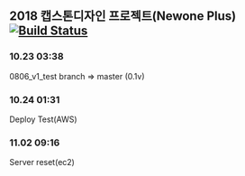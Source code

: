 
## 2018 캡스톤디자인 프로젝트(Newone Plus) [![Build Status](https://travis-ci.org/Newone-jeju/DressHub.svg?branch=master)](https://travis-ci.org/Newone-jeju/DressHub)

### 10.23 03:38 

0806_v1_test branch => master (0.1v)

### 10.24 01:31 

Deploy Test(AWS)

### 11.02 09:16 
Server reset(ec2)

